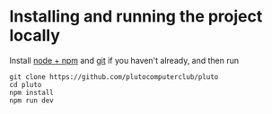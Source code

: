 # Installing and running the project locally

Install [node + npm](https://nodejs.org/en/download/) and [git](https://git-scm.com/downloads) if you haven't already, and then run

```
git clone https://github.com/plutocomputerclub/pluto
cd pluto
npm install
npm run dev
```
